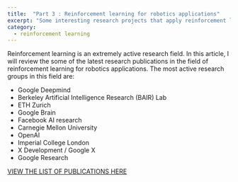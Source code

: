 ```yaml
---
title:  "Part 3 : Reinforcement learning for robotics applications"
excerpt: "Some interesting research projects that apply reinforcement learning to robotics"
category:
  - reinforcement learning
---
```



Reinforcement learning is an extremely active research field. In this article, I will review the some of the latest research publications in the field of reinforcement learning for robotics applications. The most active research groups in this field are:
- Google Deepmind
- Berkeley Artificial Intelligence Research (BAIR) Lab
- ETH Zurich
- Google Brain
- Facebook AI research
- Carnegie Mellon University
- OpenAI
- Imperial College London
- X Development / Google X
- Google Research



[VIEW THE LIST OF PUBLICATIONS HERE](https://docs.google.com/spreadsheets/d/1GTu6kUM6l2YZ6aXe2sXhN-PiHbfMKOxZXNJ76ng6USs/edit?usp=sharing)

